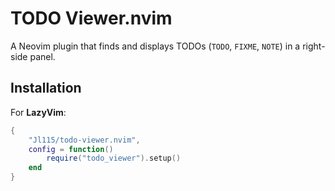 # TODO Viewer.nvim

A Neovim plugin that finds and displays TODOs (`TODO`, `FIXME`, `NOTE`) in a right-side panel.

## Installation

For **LazyVim**:

```lua
{
    "Jl115/todo-viewer.nvim",
    config = function()
        require("todo_viewer").setup()
    end
}

